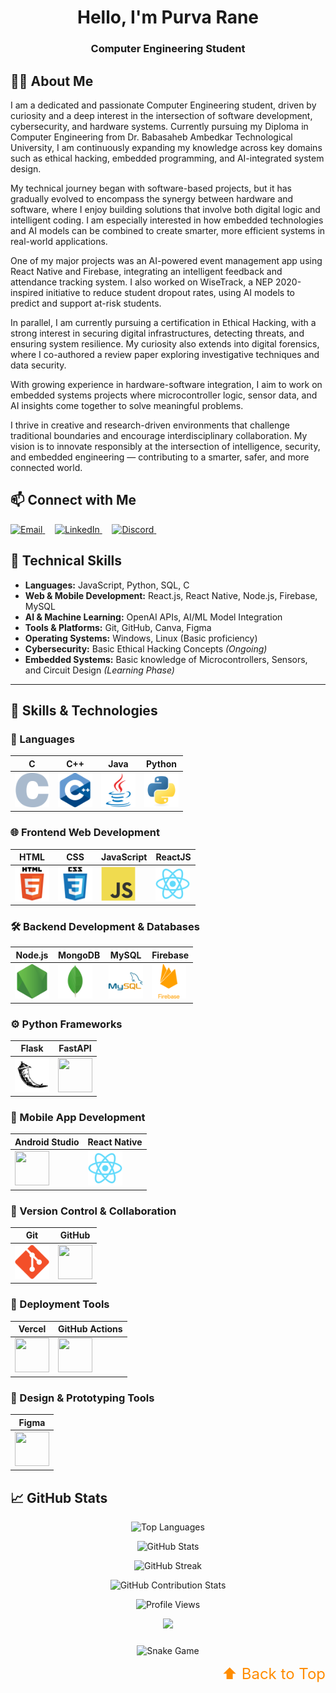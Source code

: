 <h1 align="center">Hello, I'm Purva Rane</h1>
<h3 align="center">Computer Engineering Student</h3>


## 👩‍🚀 About Me
I am a dedicated and passionate Computer Engineering student, driven by curiosity and a deep interest in the intersection of software development, cybersecurity, and hardware systems. Currently pursuing my Diploma in Computer Engineering from Dr. Babasaheb Ambedkar Technological University, I am continuously expanding my knowledge across key domains such as ethical hacking, embedded programming, and AI-integrated system design.

My technical journey began with software-based projects, but it has gradually evolved to encompass the synergy between hardware and software, where I enjoy building solutions that involve both digital logic and intelligent coding. I am especially interested in how embedded technologies and AI models can be combined to create smarter, more efficient systems in real-world applications.

One of my major projects was an AI-powered event management app using React Native and Firebase, integrating an intelligent feedback and attendance tracking system. I also worked on WiseTrack, a NEP 2020-inspired initiative to reduce student dropout rates, using AI models to predict and support at-risk students.

In parallel, I am currently pursuing a certification in Ethical Hacking, with a strong interest in securing digital infrastructures, detecting threats, and ensuring system resilience. My curiosity also extends into digital forensics, where I co-authored a review paper exploring investigative techniques and data security.

With growing experience in hardware-software integration, I aim to work on embedded systems projects where microcontroller logic, sensor data, and AI insights come together to solve meaningful problems.

I thrive in creative and research-driven environments that challenge traditional boundaries and encourage interdisciplinary collaboration. My vision is to innovate responsibly at the intersection of intelligence, security, and embedded engineering — contributing to a smarter, safer, and more connected world.

## 📫 Connect with Me
<p align="left">
  <a href="mailto:purvarane.2623@gmail.com" target="_blank">
    <img src="https://upload.wikimedia.org/wikipedia/commons/4/4e/Gmail_Icon.png" alt="Email" height="50" />
  </a>
  &nbsp;&nbsp;&nbsp;
  <a href="http://www.linkedin.com/in/purva-rane26" target="_blank">
    <img src="https://upload.wikimedia.org/wikipedia/commons/c/ca/LinkedIn_logo_initials.png" alt="LinkedIn" height="50" />
  </a>
  &nbsp;&nbsp;&nbsp;
  <a href="https://discord.com/users/purvarane2608_89296" target="_blank">
    <img src="https://logodownload.org/wp-content/uploads/2017/11/discord-logo-0.png" alt="Discord" height="50" />
  </a>
  &nbsp;&nbsp;&nbsp;

## 🧰 Technical Skills


- **Languages:** JavaScript, Python, SQL, C  
- **Web & Mobile Development:** React.js, React Native, Node.js, Firebase, MySQL  
- **AI & Machine Learning:** OpenAI APIs, AI/ML Model Integration  
- **Tools & Platforms:** Git, GitHub, Canva, Figma  
- **Operating Systems:** Windows, Linux (Basic proficiency)  
- **Cybersecurity:** Basic Ethical Hacking Concepts *(Ongoing)*  
- **Embedded Systems:** Basic knowledge of Microcontrollers, Sensors, and Circuit Design *(Learning Phase)*

---

## 🚀 Skills & Technologies

### 🔹 Languages
| C | C++ | Java | Python |
|---|-----|------|--------|
| <img src="https://raw.githubusercontent.com/devicons/devicon/master/icons/c/c-original.svg" width="55" height="55"/> | <img src="https://raw.githubusercontent.com/devicons/devicon/master/icons/cplusplus/cplusplus-original.svg" width="55" height="55"/> | <img src="https://raw.githubusercontent.com/devicons/devicon/master/icons/java/java-original.svg" width="55" height="55"/> | <img src="https://raw.githubusercontent.com/devicons/devicon/master/icons/python/python-original.svg" width="55" height="55"/> |

### 🌐 Frontend Web Development
| HTML | CSS | JavaScript | ReactJS |
|------|-----|------------|---------|
| <img src="https://raw.githubusercontent.com/devicons/devicon/master/icons/html5/html5-original-wordmark.svg" width="55" height="55"/> | <img src="https://raw.githubusercontent.com/devicons/devicon/master/icons/css3/css3-original-wordmark.svg" width="55" height="55"/> | <img src="https://raw.githubusercontent.com/devicons/devicon/master/icons/javascript/javascript-original.svg" width="55" height="55"/> | <img src="https://raw.githubusercontent.com/devicons/devicon/master/icons/react/react-original.svg" width="55" height="55"/> |

### 🛠️ Backend Development & Databases
| Node.js | MongoDB | MySQL | Firebase |
|---------|---------|-------|----------|
| <img src="https://raw.githubusercontent.com/devicons/devicon/master/icons/nodejs/nodejs-original.svg" width="55" height="55"/> | <img src="https://raw.githubusercontent.com/devicons/devicon/master/icons/mongodb/mongodb-original.svg" width="55" height="55"/> | <img src="https://raw.githubusercontent.com/devicons/devicon/master/icons/mysql/mysql-original-wordmark.svg" width="55" height="55"/> | <img src="https://raw.githubusercontent.com/devicons/devicon/master/icons/firebase/firebase-plain-wordmark.svg" width="55" height="55"/> |

### ⚙️ Python Frameworks
| Flask | FastAPI |
|-------|---------|
| <img src="https://raw.githubusercontent.com/devicons/devicon/master/icons/flask/flask-original.svg" width="55" height="55"/> | <img src="https://cdn.worldvectorlogo.com/logos/fastapi.svg" width="55" height="55"/> |


### 📱 Mobile App Development
| Android Studio | React Native |
|----------------|--------------|
| <img src="https://developer.android.com/static/studio/images/new-studio-logo-1_1920.png" width="55" height="55"/> | <img src="https://raw.githubusercontent.com/devicons/devicon/master/icons/react/react-original.svg" width="55" height="55"/> |

### 🔧 Version Control & Collaboration
| Git | GitHub |
|-----|--------|
| <img src="https://raw.githubusercontent.com/devicons/devicon/master/icons/git/git-original.svg" width="55" height="55"/> | <img src="https://upload.wikimedia.org/wikipedia/commons/9/91/Octicons-mark-github.svg" width="55" height="55"/> |

### 🚀 Deployment Tools
| Vercel | GitHub Actions |
|--------|----------------|
| <img src="https://www.svgrepo.com/show/327408/logo-vercel.svg" width="55" height="55"/> | <img src="https://avatars.githubusercontent.com/u/44036562?s=200&v=4" width="55" height="55"/> |

### 🎨 Design & Prototyping Tools
| Figma |
|-------|
| <img src="https://upload.wikimedia.org/wikipedia/commons/3/33/Figma-logo.svg" width="55" height="55"/> |
## 📈 GitHub Stats
<div align="center">
  <p><img src="https://github-readme-stats.vercel.app/api/top-langs?username=purvarane&show_icons=true&locale=en&layout=compact&theme=dark" alt="Top Languages" /></p>
  <p><img src="https://github-readme-stats.vercel.app/api?username=purvarane&show_icons=true&locale=en&theme=dark" alt="GitHub Stats" /></p>
  <p><img src="https://github-readme-streak-stats.herokuapp.com/?user=purvarane&theme=dark" alt="GitHub Streak" /></p>
  <p><img src="https://github-contributor-stats.vercel.app/api?username=purvarane&theme=dark" alt="GitHub Contribution Stats" /></p>
  <p><img src="https://komarev.com/ghpvc/?username=purvarane&label=Profile%20views&color=FF4500&style=plastic" alt="Profile Views" /></p>
</div>

<p align="center">
  <img src="https://github-profile-summary-cards.vercel.app/api/cards/profile-details?username=purvarane&theme=github_dark" />
</p>

<p align="center">
  <img src="https://github.com/purvarane/purvarane/raw/ffd4e81ed7a7f2706480e14b6762a555d56f8d37/github-snake.svg" alt="Snake Game" width="100%" height="400" style="margin-top: 10px;"/>
</p>

<p align="right">
  <a href="#top" style="text-decoration: none; font-size: 24px; color: #ff8c00; transition: color 0.3s;">
    ⬆️ Back to Top
  </a>
</p>
